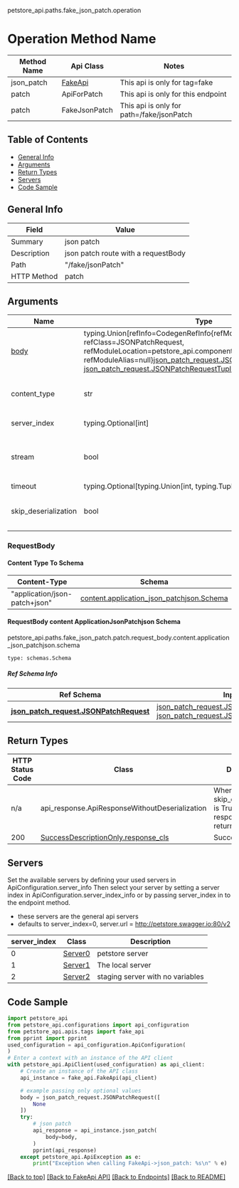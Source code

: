 petstore_api.paths.fake_json_patch.operation
# Operation Method Name

| Method Name | Api Class | Notes |
| ----------- | --------- | ----- |
| json_patch | [FakeApi](../../apis/tags/fake_api.md) | This api is only for tag=fake |
| patch | ApiForPatch | This api is only for this endpoint |
| patch | FakeJsonPatch | This api is only for path=/fake/jsonPatch |

## Table of Contents
- [General Info](#general-info)
- [Arguments](#arguments)
- [Return Types](#return-types)
- [Servers](#servers)
- [Code Sample](#code-sample)

## General Info
| Field | Value |
| ----- | ----- |
| Summary | json patch |
| Description | json patch route with a requestBody |
| Path | "/fake/jsonPatch" |
| HTTP Method | patch |

## Arguments

Name | Type | Description  | Notes
------------- | ------------- | ------------- | -------------
[body](#requestbody) | typing.Union[refInfo=CodegenRefInfo{refModule&#x3D;json_patch_request, refClass&#x3D;JSONPatchRequest, refModuleLocation&#x3D;petstore_api.components.schema, refModuleAlias&#x3D;null}[json_patch_request.JSONPatchRequestTupleInput](../../components/schema/json_patch_request.md#jsonpatchrequesttupleinput), [json_patch_request.JSONPatchRequestTuple](../../components/schema/json_patch_request.md#jsonpatchrequesttuple), schemas.Unset] | optional, default is unset |
content_type | str | optional, default is 'application/json-patch+json' | Selects the schema and serialization of the request body
server_index | typing.Optional[int] | default is None | Allows one to select a different [server](#servers). If not None, must be one of [0, 1, 2]
stream | bool | default is False | if True then the response.content will be streamed and loaded from a file like object. When downloading a file, set this to True to force the code to deserialize the content to a FileSchema file
timeout | typing.Optional[typing.Union[int, typing.Tuple]] | default is None | the timeout used by the rest client
skip_deserialization | bool | default is False | when True, headers and body will be unset and an instance of api_response.ApiResponseWithoutDeserialization will be returned

### RequestBody

#### Content Type To Schema
Content-Type | Schema
------------ | -------
"application/json-patch+json" | [content.application_json_patchjson.Schema](#requestbody-content-applicationjsonpatchjson-schema)

#### RequestBody content ApplicationJsonPatchjson Schema
petstore_api.paths.fake_json_patch.patch.request_body.content.application_json_patchjson.schema
```
type: schemas.Schema
```

##### Ref Schema Info
Ref Schema | Input Type | Output Type
---------- | ---------- | -----------
[**json_patch_request.JSONPatchRequest**](../../components/schema/json_patch_request.md) | [json_patch_request.JSONPatchRequestTupleInput](../../components/schema/json_patch_request.md#jsonpatchrequesttupleinput), [json_patch_request.JSONPatchRequestTuple](../../components/schema/json_patch_request.md#jsonpatchrequesttuple) | [json_patch_request.JSONPatchRequestTuple](../../components/schema/json_patch_request.md#jsonpatchrequesttuple)

## Return Types

HTTP Status Code | Class | Description
------------- | ------------- | -------------
n/a | api_response.ApiResponseWithoutDeserialization | When skip_deserialization is True this response is returned
200 | [SuccessDescriptionOnly.response_cls](../../components/responses/response_success_description_only.md#response_success_description_onlyresponse_cls) | Success

## Servers

Set the available servers by defining your used servers in ApiConfiguration.server_info
Then select your server by setting a server index in ApiConfiguration.server_index_info or by
passing server_index in to the endpoint method.
- these servers are the general api servers
- defaults to server_index=0, server.url = http://petstore.swagger.io:80/v2

server_index | Class | Description
------------ | ----- | ------------
0 | [Server0](../../servers/server_0.md) | petstore server
1 | [Server1](../../servers/server_1.md) | The local server
2 | [Server2](../../servers/server_2.md) | staging server with no variables

## Code Sample

```python
import petstore_api
from petstore_api.configurations import api_configuration
from petstore_api.apis.tags import fake_api
from pprint import pprint
used_configuration = api_configuration.ApiConfiguration(
)
# Enter a context with an instance of the API client
with petstore_api.ApiClient(used_configuration) as api_client:
    # Create an instance of the API class
    api_instance = fake_api.FakeApi(api_client)

    # example passing only optional values
    body = json_patch_request.JSONPatchRequest([
        None
    ])
    try:
        # json patch
        api_response = api_instance.json_patch(
            body=body,
        )
        pprint(api_response)
    except petstore_api.ApiException as e:
        print("Exception when calling FakeApi->json_patch: %s\n" % e)
```

[[Back to top]](#top)
[[Back to FakeApi API]](../../apis/tags/fake_api.md)
[[Back to Endpoints]](../../../README.md#Endpoints) [[Back to README]](../../../README.md)